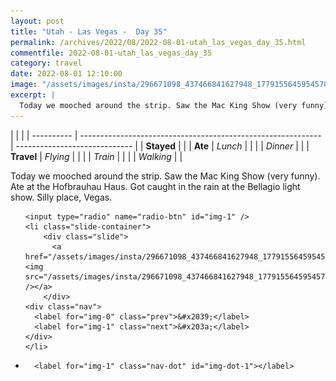 ```yaml
---
layout: post
title: "Utah - Las Vegas -  Day 35"
permalink: /archives/2022/08/2022-08-01-utah_las_vegas_day_35.html
commentfile: 2022-08-01-utah_las_vegas_day_35
category: travel
date: 2022-08-01 12:10:00
image: "/assets/images/insta/296671098_437466841627948_1779155645954578597_n_18220393141150036.jpg"
excerpt: |
  Today we mooched around the strip. Saw the Mac King Show (very funny). Ate at the Hofbrauhau Haus. Got caught in the rain at the Bellagio light show. Silly place, Vegas.
---
```


|            |                                                              |
| ---------- | ------------------------------------------------------------ | ----------------------------- |
| **Stayed** |  |
| **Ate**    | _Lunch_                                                      |          |
|            | _Dinner_                                                     |          |
| **Travel** | _Flying_                                                     |          |
|            | _Train_                                                      |          |
|            | _Walking_                                                    |          |


Today we mooched around the strip. Saw the Mac King Show (very funny). Ate at the Hofbrauhau Haus. Got caught in the rain at the Bellagio light show. Silly place, Vegas.


<ul class="slides">

    <input type="radio" name="radio-btn" id="img-1" />
    <li class="slide-container">
        <div class="slide">
          <a href="/assets/images/insta/296671098_437466841627948_1779155645954578597_n_18220393141150036.jpg"><img src="/assets/images/insta/296671098_437466841627948_1779155645954578597_n_18220393141150036.jpg" /></a>
        </div>
    <div class="nav">
      <label for="img-0" class="prev">&#x2039;</label>
      <label for="img-1" class="next">&#x203a;</label>
    </div>
    </li>
			
<li class="nav-dots">

      <label for="img-1" class="nav-dot" id="img-dot-1"></label>

</li>
</ul>        
             

		